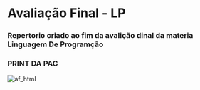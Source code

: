 # Avaliação Final - LP

### Repertorio criado ao fim da avalição dinal da materia Linguagem De Programção

### PRINT DA PAG 

![af_html](https://github.com/MatheusLaiaa/AF-LP/assets/144149403/ba584cee-e07f-4676-8d89-0a57bdfe2600)

